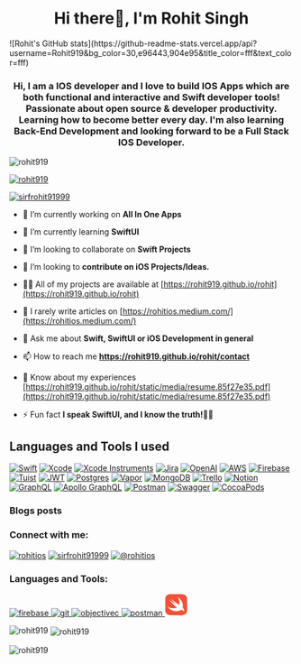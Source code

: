 <h1 align="center">Hi there👋, I'm Rohit Singh</h1>
![Rohit's GitHub stats](https://github-readme-stats.vercel.app/api?username=Rohit919&bg_color=30,e96443,904e95&title_color=fff&text_color=fff)
<h3 align="center">Hi, I am a IOS developer and I love to build IOS Apps which are both functional and interactive and Swift developer tools! Passionate about open source & developer productivity. Learning how to become better every day. I'm also learning Back-End Development and looking forward to be a Full Stack IOS Developer.</h3>

<p align="left"> <img src="https://komarev.com/ghpvc/?username=rohit919&label=Profile%20views&color=0e75b6&style=flat" alt="rohit919" /> </p>

<p align="left"> <a href="https://github.com/ryo-ma/github-profile-trophy"><img src="https://github-profile-trophy.vercel.app/?username=rohit919" alt="rohit919" /></a> </p>

<p align="left"> <a href="https://twitter.com/sirfrohit91999" target="blank"><img src="https://img.shields.io/twitter/follow/sirfrohit91999?logo=twitter&style=for-the-badge" alt="sirfrohit91999" /></a> </p>

- 🔭 I’m currently working on **All In One Apps**

- 🌱 I’m currently learning **SwiftUI**

- 👯 I’m looking to collaborate on **Swift Projects**

- 🤝 I’m looking to **contribute on iOS Projects/Ideas.**

- 👨‍💻 All of my projects are available at [https://rohit919.github.io/rohit](https://rohit919.github.io/rohit)

- 📝 I rarely write articles on [https://rohitios.medium.com/](https://rohitios.medium.com/)

- 💬 Ask me about **Swift, SwiftUI or iOS Development in general**

- 📫 How to reach me **https://rohit919.github.io/rohit/contact**

- 📄 Know about my experiences [https://rohit919.github.io/rohit/static/media/resume.85f27e35.pdf](https://rohit919.github.io/rohit/static/media/resume.85f27e35.pdf)

- ⚡ Fun fact **I speak SwiftUI, and I know the truth!🧞‍♂️**

## Languages and Tools I used

[![Swift](https://img.shields.io/badge/Swift-FA7343?style=for-the-badge&logo=swift&logoColor=white)](https://developer.apple.com/swift/)
[![Xcode](https://img.shields.io/badge/Xcode-1575F9?style=for-the-badge&logo=xcode&logoColor=white)](https://developer.apple.com/xcode/)
[![Xcode Instruments](https://img.shields.io/badge/Xcode_Instruments-1575F9?style=for-the-badge&logo=xcode&logoColor=white)](https://developer.apple.com/xcode/features/instruments/)
[![Jira](https://img.shields.io/badge/Jira-0052CC?style=for-the-badge&logo=jira&logoColor=white)](https://www.atlassian.com/software/jira)
[![OpenAI](https://img.shields.io/badge/OpenAI-412991?style=for-the-badge&logo=openai&logoColor=white)](https://www.openai.com/)
[![AWS](https://img.shields.io/badge/AWS-232F3E?style=for-the-badge&logo=amazon-aws&logoColor=white)](https://aws.amazon.com/)
[![Firebase](https://img.shields.io/badge/Firebase-FFCA28?style=for-the-badge&logo=firebase&logoColor=white)](https://firebase.google.com/)
[![Tuist](https://img.shields.io/badge/Tuist-4E4E4E?style=for-the-badge&logo=tuist&logoColor=white)](https://tuist.io/)
[![JWT](https://img.shields.io/badge/JWT-000000?style=for-the-badge&logo=JSON-web-tokens&logoColor=white)](https://jwt.io/)
[![Postgres](https://img.shields.io/badge/Postgres-336791?style=for-the-badge&logo=postgresql&logoColor=white)](https://www.postgresql.org/)
[![Vapor](https://img.shields.io/badge/Vapor-0A84FF?style=for-the-badge&logo=vapor&logoColor=white)](https://vapor.codes/)
[![MongoDB](https://img.shields.io/badge/MongoDB-47A248?style=for-the-badge&logo=mongodb&logoColor=white)](https://www.mongodb.com/)
[![Trello](https://img.shields.io/badge/Trello-0052CC?style=for-the-badge&logo=trello&logoColor=white)](https://trello.com/)
[![Notion](https://img.shields.io/badge/Notion-000000?style=for-the-badge&logo=notion&logoColor=white)](https://www.notion.so/)
[![GraphQL](https://img.shields.io/badge/GraphQL-E10098?style=for-the-badge&logo=graphql&logoColor=white)](https://graphql.org/)
[![Apollo GraphQL](https://img.shields.io/badge/Apollo_GraphQL-311C87?style=for-the-badge&logo=apollographql&logoColor=white)](https://www.apollographql.com/)
[![Postman](https://img.shields.io/badge/Postman-FF6C37?style=for-the-badge&logo=postman&logoColor=white)](https://www.postman.com/)
[![Swagger](https://img.shields.io/badge/Swagger-85EA2D?style=for-the-badge&logo=swagger&logoColor=black)](https://swagger.io/)
[![CocoaPods](https://img.shields.io/badge/CocoaPods-EE3322?style=for-the-badge&logo=cocoapods&logoColor=white)](https://cocoapods.org/)

### Blogs posts
<!-- BLOG-POST-LIST:START -->
<!-- BLOG-POST-LIST:END -->

<h3 align="left">Connect with me:</h3>
<p align="left">
<a href="https://dev.to/rohitios" target="blank"><img align="center" src="https://raw.githubusercontent.com/rahuldkjain/github-profile-readme-generator/master/src/images/icons/Social/devto.svg" alt="rohitios" height="30" width="40" /></a>
<a href="https://twitter.com/sirfrohit91999" target="blank"><img align="center" src="https://raw.githubusercontent.com/rahuldkjain/github-profile-readme-generator/master/src/images/icons/Social/twitter.svg" alt="sirfrohit91999" height="30" width="40" /></a>
<a href="https://medium.com/@rohitios" target="blank"><img align="center" src="https://raw.githubusercontent.com/rahuldkjain/github-profile-readme-generator/master/src/images/icons/Social/medium.svg" alt="@rohitios" height="30" width="40" /></a>
</p>

<h3 align="left">Languages and Tools:</h3>
<p align="left"> <a href="https://firebase.google.com/" target="_blank" rel="noreferrer"> <img src="https://www.vectorlogo.zone/logos/firebase/firebase-icon.svg" alt="firebase" width="40" height="40"/> </a> <a href="https://git-scm.com/" target="_blank" rel="noreferrer"> <img src="https://www.vectorlogo.zone/logos/git-scm/git-scm-icon.svg" alt="git" width="40" height="40"/> </a> <a href="https://developer.apple.com/library/archive/documentation/Cocoa/Conceptual/ProgrammingWithObjectiveC/Introduction/Introduction.html" target="_blank" rel="noreferrer"> <img src="https://www.vectorlogo.zone/logos/apple_objectivec/apple_objectivec-icon.svg" alt="objectivec" width="40" height="40"/> </a> <a href="https://postman.com" target="_blank" rel="noreferrer"> <img src="https://www.vectorlogo.zone/logos/getpostman/getpostman-icon.svg" alt="postman" width="40" height="40"/> </a> <a href="https://developer.apple.com/swift/" target="_blank" rel="noreferrer"> <img src="https://raw.githubusercontent.com/devicons/devicon/master/icons/swift/swift-original.svg" alt="swift" width="40" height="40"/> </a> </p>

<p><img align="left" src="https://github-readme-stats.vercel.app/api/top-langs?username=rohit919&show_icons=true&locale=en&layout=compact" alt="rohit919" /></p>

<p>&nbsp;<img align="center" src="https://github-readme-stats.vercel.app/api?username=rohit919&show_icons=true&locale=en" alt="rohit919" /></p>

<p><img align="center" src="https://github-readme-streak-stats.herokuapp.com/?user=rohit919&" alt="rohit919" /></p>

<!---
Rohit919/Rohit919 is a ✨ special ✨ repository because its `README.md` (this file) appears on your GitHub profile.
You can click the Preview link to take a look at your changes.
--->
